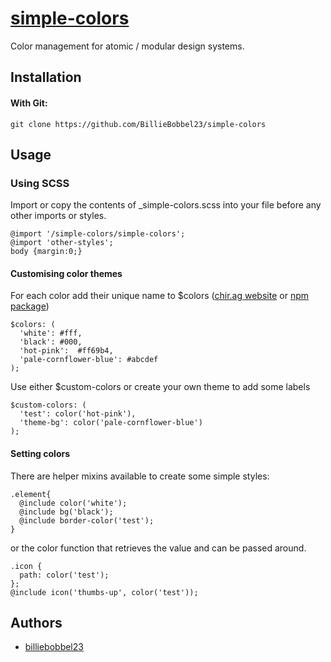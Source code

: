 # [simple-colors](https://github.com/BillieBobbel23/simple-colors)
Color management for atomic / modular design systems.

## Installation

#### With Git:
```git clone https://github.com/BillieBobbel23/simple-colors```

## Usage

### Using SCSS

Import or copy the contents of _simple-colors.scss into your file before any other imports or styles.
```
@import '/simple-colors/simple-colors';
@import 'other-styles';
body {margin:0;}
```

#### Customising color themes

For each color add their unique name to $colors ([chir.ag website](http://chir.ag/projects/name-that-color/#6195ED) or [npm package](https://www.npmjs.com/package/namethatcolor))
```
$colors: (
  'white': #fff,
  'black': #000,
  'hot-pink':  #ff69b4,
  'pale-cornflower-blue': #abcdef
);
```
Use either $custom-colors or create your own theme to add some labels
```
$custom-colors: (
  'test': color('hot-pink'),
  'theme-bg': color('pale-cornflower-blue')
);
```

#### Setting colors

There are helper mixins available to create some simple styles:
```
.element{
  @include color('white');
  @include bg('black');
  @include border-color('test');
}
```
or the color function that retrieves the value and can be passed around.
```
.icon {
  path: color('test');
};
@include icon('thumbs-up', color('test'));
```

## Authors

* [billiebobbel23](https://github.com/BillieBobbel23/)
